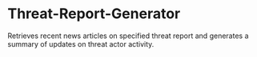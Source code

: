 # Threat-Report-Generator
Retrieves recent news articles on specified threat report and generates a summary of updates on threat actor activity. 
